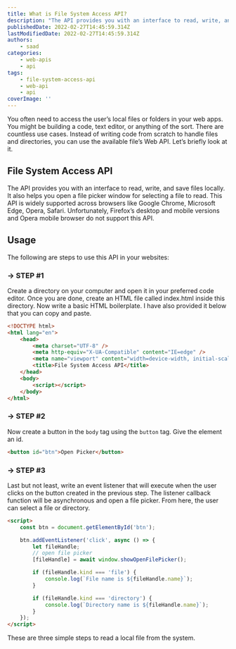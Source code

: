 ```yaml
---
title: What is File System Access API?
description: "The API provides you with an interface to read, write, and save files locally. Let's take a look at it and how it works in this piece."
publishedDate: 2022-02-27T14:45:59.314Z
lastModifiedDate: 2022-02-27T14:45:59.314Z
authors:
    - saad
categories:
    - web-apis
    - api
tags:
    - file-system-access-api
    - web-api
    - api
coverImage: ''
---
```


<Lead>

You often need to access the user’s local files or folders in your web apps. You might be building a code, text editor, or anything of the sort. There are countless use cases. Instead of writing code from scratch to handle files and directories, you can use the available file’s Web API. Let’s briefly look at it.

</Lead>

## File System Access API

The API provides you with an interface to read, write, and save files locally. It also helps you open a file picker window for selecting a file to read. This API is widely supported across browsers like Google Chrome, Microsoft Edge, Opera, Safari. Unfortunately, Firefox’s desktop and mobile versions and Opera mobile browser do not support this API.

## Usage

The following are steps to use this API in your websites:

### → STEP #1

Create a directory on your computer and open it in your preferred code editor. Once you are done, create an HTML file called index.html inside this directory. Now write a basic HTML boilerplate. I have also provided it below that you can copy and paste.

```html
<!DOCTYPE html>
<html lang="en">
	<head>
		<meta charset="UTF-8" />
		<meta http-equiv="X-UA-Compatible" content="IE=edge" />
		<meta name="viewport" content="width=device-width, initial-scale=1.0" />
		<title>File System Access API</title>
	</head>
	<body>
		<script></script>
	</body>
</html>
```

### → STEP #2

Now create a button in the `body` tag using the `button` tag. Give the element an id.

```html
<button id="btn">Open Picker</button>
```

### → STEP #3

Last but not least, write an event listener that will execute when the user clicks on the button created in the previous step. The listener callback function will be asynchronous and open a file picker. From here, the user can select a file or directory.

```html
<script>
	const btn = document.getElementById('btn');

	btn.addEventListener('click', async () => {
		let fileHandle;
		// open file picker
		[fileHandle] = await window.showOpenFilePicker();

		if (fileHandle.kind === 'file') {
			console.log(`File name is ${fileHandle.name}`);
		}

		if (fileHandle.kind === 'directory') {
			console.log(`Directory name is ${fileHandle.name}`);
		}
	});
</script>
```

These are three simple steps to read a local file from the system.
